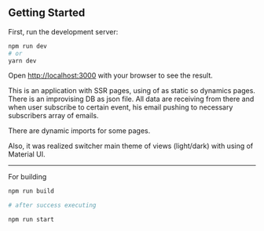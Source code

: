 ## Getting Started

First, run the development server:

```bash
npm run dev
# or
yarn dev
```

Open [http://localhost:3000](http://localhost:3000) with your browser to see the result.

This is an application with SSR pages, using of as static so dynamics pages. There is an improvising DB as json file.
All data are receiving from there and when user subscribe to certain event, his email pushing to necessary subscribers array of emails.

There are dynamic imports for some pages.

Also, it was realized switcher main theme of views (light/dark) with using of Material UI.

***

For building

```bash
npm run build

# after success executing

npm run start
```